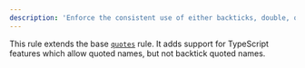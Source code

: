 ```yaml
---
description: 'Enforce the consistent use of either backticks, double, or single quotes.'
---
```



This rule extends the base [`quotes`](/rules/js/quotes) rule.
It adds support for TypeScript features which allow quoted names, but not backtick quoted names.
